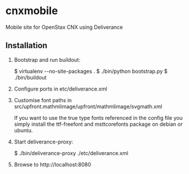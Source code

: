 cnxmobile
=========

Mobile site for OpenStax CNX using Deliverance

Installation
------------

1. Bootstrap and run buildout:

    $ virtualenv --no-site-packages .
    $ ./bin/python bootstrap.py
    $ ./bin/buildout

2. Configure ports in etc/deliverance.xml

3. Customise font paths in
   src/upfront.mathmlimage/upfront/mathmlimage/svgmath.xml

   If you want to use the true type fonts referenced in the config
   file you simply install the ttf-freefont and msttcorefonts package on
   debian or ubuntu.

4. Start deliverance-proxy:

    $ ./bin/deliverance-proxy ./etc/deliverance.xml

5. Browse to http://localhost:8080


